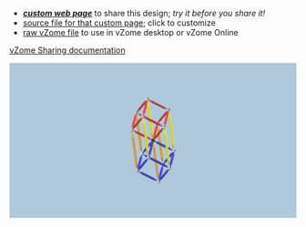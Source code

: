 
 - [***custom web page***][post] to share this design; *try it before you share it!*
 - [source file for that custom page][source]; click to customize
 - [raw vZome file][raw] to use in vZome desktop or vZome Online

[vZome Sharing documentation](https://vzome.github.io/vzome/sharing.html#how-it-works)

![Image](<symmetrical polar 4D hypercube.png>)


[post]: <https://ThynStyx.github.io/vzome-sharing/2021/12/14/symmetrical polar 4D hypercube-22-50-11.html>
[source]: <https://github.com/ThynStyx/vzome-sharing/edit/main/_posts/2021-12-14-symmetrical polar 4D hypercube-22-50-11.md>
[raw]: <https://raw.githubusercontent.com/ThynStyx/vzome-sharing/main/2021/12/14/22-50-11-symmetrical polar 4D hypercube/symmetrical polar 4D hypercube.vZome>